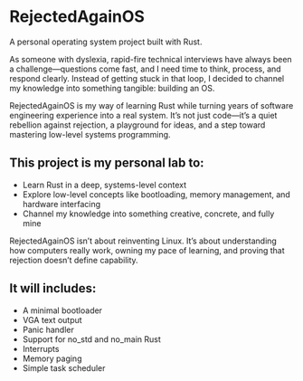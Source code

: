# RejectedAgainOS
A personal operating system project built with Rust.

As someone with dyslexia, rapid-fire technical interviews have always been a challenge—questions come fast, and I need time to think, process, and respond clearly. Instead of getting stuck in that loop, I decided to channel my knowledge into something tangible: building an OS.

RejectedAgainOS is my way of learning Rust while turning years of software engineering experience into a real system. It’s not just code—it’s a quiet rebellion against rejection, a playground for ideas, and a step toward mastering low-level systems programming.

## This project is my personal lab to:
- Learn Rust in a deep, systems-level context
- Explore low-level concepts like bootloading, memory management, and hardware interfacing
- Channel my knowledge into something creative, concrete, and fully mine

RejectedAgainOS isn’t about reinventing Linux. It’s about understanding how computers really work, owning my pace of learning, and proving that rejection doesn’t define capability.

## It will includes:
- A minimal bootloader
- VGA text output
- Panic handler
- Support for no_std and no_main Rust
- Interrupts
- Memory paging
- Simple task scheduler


